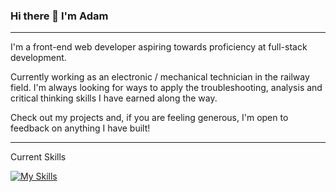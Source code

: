 ### Hi there 👋 I'm Adam

---

I'm a front-end web developer aspiring towards proficiency at full-stack development.

Currently working as an electronic / mechanical technician in the railway field. I'm always looking for ways to apply the troubleshooting, analysis and critical thinking skills I have earned along the way.

Check out my projects and, if you are feeling generous, I'm open to feedback on anything I have built!

---

Current Skills

[![My Skills](https://skillicons.dev/icons?i=js,react,webpack,github,git,html,css,sass,bootstrap,jquery,jest,arduino)](https://skillicons.dev)

